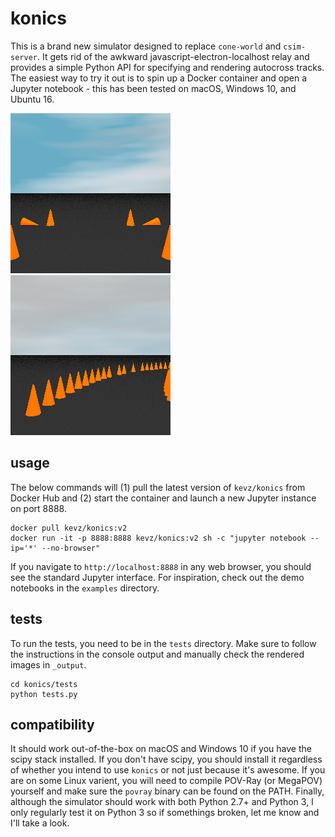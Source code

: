 # konics
This is a brand new simulator designed to replace `cone-world` and `csim-server`. It gets rid of 
the awkward javascript-electron-localhost relay and provides a simple Python API for specifying 
and rendering autocross tracks. The easiest way to try it out is to spin up a Docker container 
and open a Jupyter notebook - this has been tested on macOS, Windows 10, and Ubuntu 16.

![track_0.png](tests/_output/track_0.png)
![parametrics.png](tests/_output/parametrics.png)

## usage
The below commands will (1) pull the latest version of `kevz/konics` from Docker Hub and (2) start 
the container and launch a new Jupyter instance on port 8888.

```
docker pull kevz/konics:v2
docker run -it -p 8888:8888 kevz/konics:v2 sh -c "jupyter notebook --ip='*' --no-browser"
```

If you navigate to `http://localhost:8888` in any web browser, you should see the standard Jupyter 
interface. For inspiration, check out the demo notebooks in the `examples` directory.

## tests
To run the tests, you need to be in the `tests` directory. Make sure to follow the instructions in
the console output and manually check the rendered images in `_output`.

```
cd konics/tests
python tests.py
```

## compatibility
It should work out-of-the-box on macOS and Windows 10 if you have the scipy stack installed. If you
don't have scipy, you should install it regardless of whether you intend to use `konics` or not 
just because it's awesome. If you are on some Linux varient, you will need to compile POV-Ray (or 
MegaPOV) yourself and make sure the `povray` binary can be found on the PATH. Finally, although the
simulator should work with both Python 2.7+ and Python 3, I only regularly test it on Python 3 so 
if somethings broken, let me know and I'll take a look.
